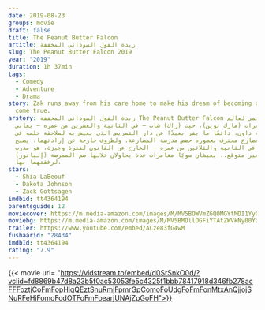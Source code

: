 ```yaml
---
date: 2019-08-23
groups: movie
draft: false
title: The Peanut Butter Falcon
artitle: زبدة الفول السوداني المخففة
slug: The Peanut Butter Falcon 2019
year: "2019"
duration: 1h 37min
tags:
  - Comedy
  - Adventure
  - Drama
story: Zak runs away from his care home to make his dream of becoming a wrestler
  come true.
arstory: زبدة الفول السوداني المخففة The Peanut Butter Falcon قصة تنتمي لعالم
  مغامرات (مارك توين)، حيث (زاك) شاب – في الثانية والعشرين من عمره – يعاني
  متلازمة داون، دائمًا ما يفر بعيدًا عن دار التمريض الذي يعيش به لملاحقة حلمه في
  أن يكون مصارع محترف بحضوره حصص مدرسة المصارعة. ولظروف خارجة عن إرادتهما، يصبح
  تايلر – في الثانية والثلاثين من عمره – الخارج عن القانون لفترة وجيزة، هو مدرب
  زاك الغير متوقع.. يعيشان سويًا مغامرات عدة يحاولان خلالها ضم الممرضة (إليانور)
  لرفقتهما بها.
stars:
  - Shia LaBeouf
  - Dakota Johnson
  - Zack Gottsagen
imdbid: tt4364194
parentsguide: 12
moviecover: https://m.media-amazon.com/images/M/MV5BOWVmZGQ0MGYtMDI1Yy00MDkxLWJiYjQtMmZjZmQ0NDFmMDRhXkEyXkFqcGdeQXVyNjg3MDMxNzU@._V1_FMjpg_UY864_.jpg
moviebg: https://m.media-amazon.com/images/M/MV5BMDllOGFiYTAtZWVkNy00YzgwLWIwMmEtYWUyYzUyZjk4ODkwXkEyXkFqcGdeQXVyNzI1NzMxNzM@._V1_.jpg
trailer: https://www.youtube.com/embed/ACze83fG4wM
fushaarid: "28434"
imdbId: tt4364194
rating: "7.9"
---
```


{{< movie url= "https://vidstream.to/embed/d0SrSnkO0d/?vclid=fd8869b47d8a23b5f0ac53053fe5c4325f1bbb78417918d346fb278acFFFoztjCoFmFopHiqQEztSnuRmjFpmrGpComoFoUdgFoFmFonMtxAnQjjojSNuRFeHiFomoFodOTFoFmFoearjUNAjZpGoFH">}}
